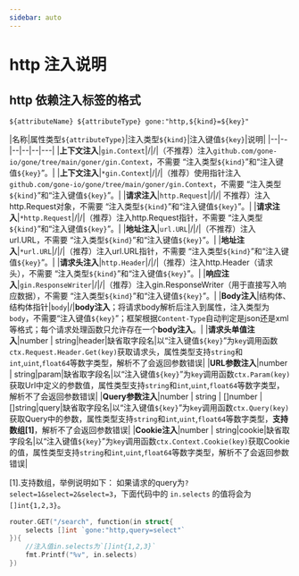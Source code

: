 ```yaml
---
sidebar: auto
---
```


# http 注入说明

## http 依赖注入标签的格式

```
${attributeName} ${attributeType} gone:"http,${kind}=${key}"
```

|名称|属性类型`${attributeType}`|注入类型`${kind}`|注入键值`${key}`|说明|
|--|--|--|--|--|---|
|**上下文注入**|`gin.Context`|/|/|（不推荐）注入`github.com/gone-io/gone/tree/main/goner/gin.Context`，不需要 “注入类型`${kind}`”和“注入键值`${key}`”。|
|**上下文注入**|`*gin.Context`|/|/|（推荐）使用指针注入`github.com/gone-io/gone/tree/main/goner/gin.Context`，不需要 “注入类型`${kind}`”和“注入键值`${key}`”。|
|**请求注入**|`http.Request`|/|/| 不推荐）注入http.Request对象，不需要 “注入类型`${kind}`”和“注入键值`${key}`”。|
|**请求注入**|`*http.Request`|/|/|（推荐）注入http.Request指针，不需要 “注入类型`${kind}`”和“注入键值`${key}`”。|
|**地址注入**|`url.URL`|/|/|（不推荐）注入url.URL，不需要 “注入类型`${kind}`”和“注入键值`${key}`”。|
|**地址注入**|`*url.URL`|/|/|（推荐）注入url.URL指针，不需要 “注入类型`${kind}`”和“注入键值`${key}`”。|
|**请求头注入**|`http.Header`|/|/|（推荐）注入http.Header（请求头），不需要 “注入类型`${kind}`”和“注入键值`${key}`”。|
|**响应注入**|`gin.ResponseWriter`|/|/|（推荐）注入gin.ResponseWriter（用于直接写入响应数据），不需要 “注入类型`${kind}`”和“注入键值`${key}`”。|
|**Body注入**|结构体、结构体指针|`body`|/|**body注入**；将请求body解析后注入到属性，注入类型为 `body`，不需要“注入键值`${key}`”；框架根据`Content-Type`自动判定是json还是xml等格式；每个请求处理函数只允许存在一个**body注入**。|
|**请求头单值注入**|number \| string|header|缺省取字段名|以“注入键值`${key}`”为`key`调用函数`ctx.Request.Header.Get(key)`获取请求头，属性类型支持`string`和`int`,`uint`,`float64`等数字类型，解析不了会返回参数错误|
|**URL参数注入**|number \| string|param|缺省取字段名|以“注入键值`${key}`”为`key`调用函数`ctx.Param(key)`获取Url中定义的参数值，属性类型支持`string`和`int`,`uint`,`float64`等数字类型，解析不了会返回参数错误|
|**Query参数注入**|number \| string \| []number \| []string|query|缺省取字段名|以“注入键值`${key}`”为`key`调用函数`ctx.Query(key)`获取Query中的参数，属性类型支持`string`和`int`,`uint`,`float64`等数字类型，**支持数组[1]**，解析不了会返回参数错误|
|**Cookie注入**|number \| string|cookie|缺省取字段名|以“注入键值`${key}`”为`key`调用函数`ctx.Context.Cookie(key)`获取Cookie的值，属性类型支持`string`和`int`,`uint`,`float64`等数字类型，解析不了会返回参数错误|


[1].支持数组，举例说明如下：
如果请求的query为`?select=1&select=2&select=3`，下面代码中的 `in.selects` 的值将会为 `[]int{1,2,3}`。
```go
router.GET("/search", function(in struct{
    selects []int `gone:"http,query=select"`
}){
    //注入值in.selects为`[]int{1,2,3}`
    fmt.Printf("%v", in.selects)
})
```
